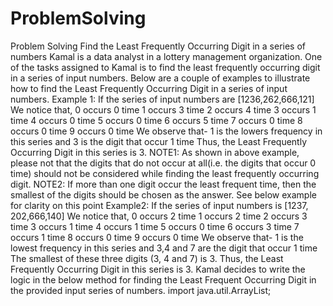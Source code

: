 # ProblemSolving
Problem Solving
Find the Least Frequently Occurring Digit in a series of numbers
Kamal is a data analyst in a lottery management organization.
One of the tasks assigned to Kamal is to find the least frequently occurring digit in a series of input numbers. Below are a couple of examples to illustrate how to find the Least Frequently Occurring Digit in a series of input numbers.
Example 1:
If the series of input numbers are [1236,262,666,121]
We notice that,
0 occurs 0 time
1 occurs 3 time
2 occurs 4 time
3 occurs 1 time
4 occurs 0 time
5 occurs 0 time
6 occurs 5 time
7 occurs 0 time
8 occurs 0 time
9 occurs 0 time
We observe that-
1 is the lowers frequency in this series and
3 is the digit that occur 1 time
Thus, the Least Frequently Occurring Digit in this series is 3.
NOTE1: As shown in above example, please not that the digits that do not occur at all(i.e. the digits that occur 0 time) should not be considered while finding the least frequently occurring digit.
NOTE2: If more than one digit occur the least frequent time, then the smallest of the digits should be chosen as the answer. See below example for clarity on this point
Example2:
If the series of input numbers is [1237, 202,666,140]
We notice that,
0 occurs 2 time
1 occurs 2 time
2 occurs 3 time
3 occurs 1 time
4 occurs 1 time
5 occurs 0 time
6 occurs 3 time
7 occurs 1 time
8 occurs 0 time
9 occurs 0 time
We observe that-
1 is the lowest frequency in this series and
3,4 and 7 are the digit that occur 1 time
The smallest of these three digits (3, 4 and 7) is 3. Thus, the Least Frequently Occurring Digit in this series is 3.
Kamal decides to write the logic in the below method for finding the Least Frequent Occurring Digit in the provided input series of numbers.
import java.util.ArrayList;
